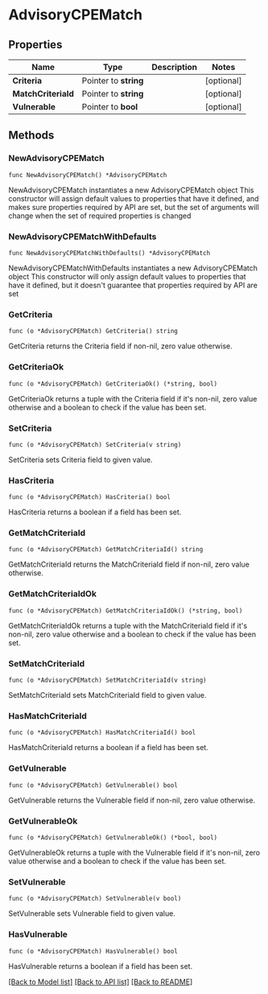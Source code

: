 # AdvisoryCPEMatch

## Properties

Name | Type | Description | Notes
------------ | ------------- | ------------- | -------------
**Criteria** | Pointer to **string** |  | [optional] 
**MatchCriteriaId** | Pointer to **string** |  | [optional] 
**Vulnerable** | Pointer to **bool** |  | [optional] 

## Methods

### NewAdvisoryCPEMatch

`func NewAdvisoryCPEMatch() *AdvisoryCPEMatch`

NewAdvisoryCPEMatch instantiates a new AdvisoryCPEMatch object
This constructor will assign default values to properties that have it defined,
and makes sure properties required by API are set, but the set of arguments
will change when the set of required properties is changed

### NewAdvisoryCPEMatchWithDefaults

`func NewAdvisoryCPEMatchWithDefaults() *AdvisoryCPEMatch`

NewAdvisoryCPEMatchWithDefaults instantiates a new AdvisoryCPEMatch object
This constructor will only assign default values to properties that have it defined,
but it doesn't guarantee that properties required by API are set

### GetCriteria

`func (o *AdvisoryCPEMatch) GetCriteria() string`

GetCriteria returns the Criteria field if non-nil, zero value otherwise.

### GetCriteriaOk

`func (o *AdvisoryCPEMatch) GetCriteriaOk() (*string, bool)`

GetCriteriaOk returns a tuple with the Criteria field if it's non-nil, zero value otherwise
and a boolean to check if the value has been set.

### SetCriteria

`func (o *AdvisoryCPEMatch) SetCriteria(v string)`

SetCriteria sets Criteria field to given value.

### HasCriteria

`func (o *AdvisoryCPEMatch) HasCriteria() bool`

HasCriteria returns a boolean if a field has been set.

### GetMatchCriteriaId

`func (o *AdvisoryCPEMatch) GetMatchCriteriaId() string`

GetMatchCriteriaId returns the MatchCriteriaId field if non-nil, zero value otherwise.

### GetMatchCriteriaIdOk

`func (o *AdvisoryCPEMatch) GetMatchCriteriaIdOk() (*string, bool)`

GetMatchCriteriaIdOk returns a tuple with the MatchCriteriaId field if it's non-nil, zero value otherwise
and a boolean to check if the value has been set.

### SetMatchCriteriaId

`func (o *AdvisoryCPEMatch) SetMatchCriteriaId(v string)`

SetMatchCriteriaId sets MatchCriteriaId field to given value.

### HasMatchCriteriaId

`func (o *AdvisoryCPEMatch) HasMatchCriteriaId() bool`

HasMatchCriteriaId returns a boolean if a field has been set.

### GetVulnerable

`func (o *AdvisoryCPEMatch) GetVulnerable() bool`

GetVulnerable returns the Vulnerable field if non-nil, zero value otherwise.

### GetVulnerableOk

`func (o *AdvisoryCPEMatch) GetVulnerableOk() (*bool, bool)`

GetVulnerableOk returns a tuple with the Vulnerable field if it's non-nil, zero value otherwise
and a boolean to check if the value has been set.

### SetVulnerable

`func (o *AdvisoryCPEMatch) SetVulnerable(v bool)`

SetVulnerable sets Vulnerable field to given value.

### HasVulnerable

`func (o *AdvisoryCPEMatch) HasVulnerable() bool`

HasVulnerable returns a boolean if a field has been set.


[[Back to Model list]](../README.md#documentation-for-models) [[Back to API list]](../README.md#documentation-for-api-endpoints) [[Back to README]](../README.md)


